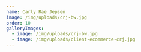 ```yaml
---
name: Carly Rae Jepsen
image: /img/uploads/crj-bw.jpg
order: 10
galleryImages:
  - image: /img/uploads/crj-bw.jpg
  - image: /img/uploads/client-ecommerce-crj.jpg
---
```

